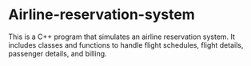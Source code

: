 # Airline-reservation-system
This is a C++ program that simulates an airline reservation system. It includes classes and functions to handle flight schedules, flight details, passenger details, and billing.
